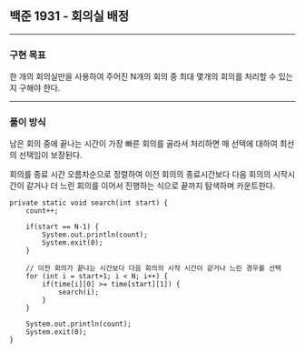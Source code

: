 ## 백준 1931 - 회의실 배정

***

### 구현 목표
한 개의 회의실만을 사용하여 주어진 N개의 회의 중 최대 몇개의 회의를 처리할 수 있는지 구해야 한다.

***

### 풀이 방식
남은 회의 중에 끝나는 시간이 가장 빠른 회의를 골라서 처리하면 매 선택에 대하여 최선의 선택임이 보장된다. 

회의를 종료 시간 오름차순으로 정렬하여 이전 회의의 종료시간보다 다음 회의의 시작시간이 같거나 더 느린 회의를 이어서 진행하는 식으로 끝까지 탐색하며 카운트한다.


```
private static void search(int start) {
    count++;
    
    if(start == N-1) {
        System.out.println(count);
        System.exit(0);
    }
    
    // 이전 회의가 끝나는 시간보다 다음 회의의 시작 시간이 같거나 느린 경우를 선택
    for (int i = start+1; i < N; i++) {
        if(time[i][0] >= time[start][1]) {
            search(i);
        }
    }
    
    System.out.println(count);
    System.exit(0);
}
```
